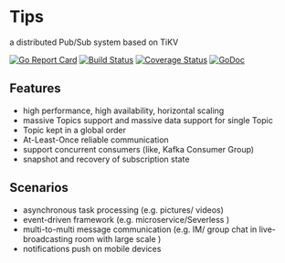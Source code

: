 # Tips 

a distributed Pub/Sub system based on TiKV

[![Go Report Card](https://goreportcard.com/badge/github.com/shafreeck/tips)](https://goreportcard.com/report/github.com/shafreeck/tips)
[![Build Status](https://travis-ci.org/shafreeck/tips.svg?branch=master)](https://travis-ci.org/shafreeck/tips)
[![Coverage Status](https://coveralls.io/repos/github/shafreeck/tips/badge.svg?branch=master)](https://coveralls.io/github/shafreeck/tips?branch=master)
[![GoDoc](https://godoc.org/github.com/tipsio/tips?status.svg)](https://godoc.org/github.com/shafreeck/tips)

## Features

* high performance, high availability, horizontal scaling
* massive Topics support and massive data support for single Topic
* Topic kept in a global order
* At-Least-Once reliable communication
* support concurrent consumers (like, Kafka Consumer Group)
* snapshot and recovery of subscription state

## Scenarios

* asynchronous task processing (e.g. pictures/ videos)
* event-driven framework (e.g. microservice/Severless )
* multi-to-multi message communication (e.g. IM/ group chat in live-broadcasting room with large scale )
* notifications push on mobile devices
